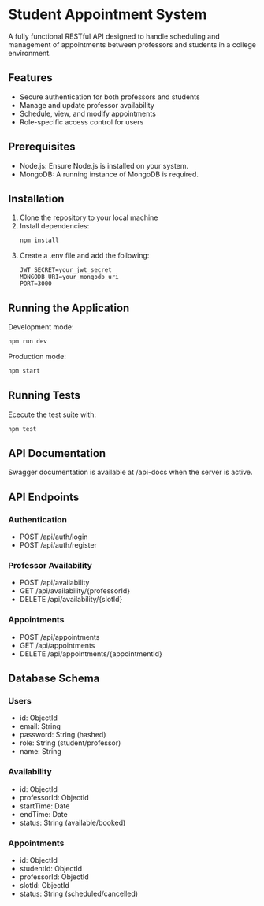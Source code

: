 # Student Appointment System

A fully functional RESTful API designed to handle scheduling and management of appointments between professors and students in a college environment.

## Features

- Secure authentication for both professors and students
- Manage and update professor availability
- Schedule, view, and modify appointments
- Role-specific access control for users

## Prerequisites

- Node.js: Ensure Node.js is installed on your system.
- MongoDB: A running instance of MongoDB is required.

## Installation

1. Clone the repository to your local machine
2. Install dependencies:
   ```bash
   npm install
   ```
3. Create a .env file and add the following:
   ```
   JWT_SECRET=your_jwt_secret
   MONGODB_URI=your_mongodb_uri
   PORT=3000
   ```

## Running the Application

Development mode:
```bash
npm run dev
```

Production mode:
```bash
npm start
```

## Running Tests
Ececute the test suite with:
```bash
npm test
```

## API Documentation

Swagger documentation is available at /api-docs when the server is active.

## API Endpoints

### Authentication
- POST /api/auth/login
- POST /api/auth/register

### Professor Availability
- POST /api/availability
- GET /api/availability/{professorId}
- DELETE /api/availability/{slotId}

### Appointments
- POST /api/appointments
- GET /api/appointments
- DELETE /api/appointments/{appointmentId}

## Database Schema

### Users
- id: ObjectId
- email: String
- password: String (hashed)
- role: String (student/professor)
- name: String

### Availability
- id: ObjectId
- professorId: ObjectId
- startTime: Date
- endTime: Date
- status: String (available/booked)

### Appointments
- id: ObjectId
- studentId: ObjectId
- professorId: ObjectId
- slotId: ObjectId
- status: String (scheduled/cancelled)
